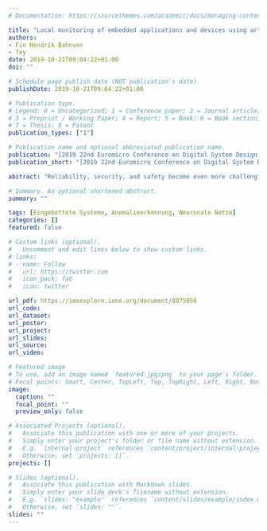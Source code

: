 ```yaml
---
# Documentation: https://sourcethemes.com/academic/docs/managing-content/

title: "Local monitoring of embedded applications and devices using artificial neural networks"
authors:
- Fin Hendrik Bahnsen
- fey
date: 2019-10-21T09:04:22+01:00
doi: ""

# Schedule page publish date (NOT publication's date).
publishDate: 2019-10-21T09:04:22+01:00

# Publication type.
# Legend: 0 = Uncategorized; 1 = Conference paper; 2 = Journal article;
# 3 = Preprint / Working Paper; 4 = Report; 5 = Book; 6 = Book section;
# 7 = Thesis; 8 = Patent
publication_types: ["1"]

# Publication name and optional abbreviated publication name.
publication: "[2019 22nd Euromicro Conference on Digital System Design (DSD)](https://ieeexplore.ieee.org/document/8875056)"
publication_short: "[2019 22nd Euromicro Conference on Digital System Design (DSD)](https://ieeexplore.ieee.org/document/8875056)"

abstract: "Reliability, security, and safety become even more challenging in times of the Internet of Things (IoT). Devices operate jointly in large distributed networks and may affect each other's functionality due to failures or attacks. Identifying abnormal system behavior is therefore the solution to protect the device itself and other network participants to ensure service availability and system integrity. We propose a monitor concept based on long short-term memory recurrent neural networks which adapts to new devices by learning the nominal behavior automatically. No fault model is needed to identify erroneous behavior. The monitor can operate locally on the device, so our approach addresses the limited bandwidth and connectivity of IoT devices. Experiments evaluate our approach for a simulated controller under varying runtime conditions."

# Summary. An optional shortened abstract.
summary: ""

tags: [Eingebettete Systeme, Anomalieerkennung, Neuronale Netze]
categories: []
featured: false

# Custom links (optional).
#   Uncomment and edit lines below to show custom links.
# links:
# - name: Follow
#   url: https://twitter.com
#   icon_pack: fab
#   icon: twitter

url_pdf: https://ieeexplore.ieee.org/document/8875056
url_code:
url_dataset:
url_poster:
url_project:
url_slides:
url_source:
url_video:

# Featured image
# To use, add an image named `featured.jpg/png` to your page's folder. 
# Focal points: Smart, Center, TopLeft, Top, TopRight, Left, Right, BottomLeft, Bottom, BottomRight.
image:
  caption: ""
  focal_point: ""
  preview_only: false

# Associated Projects (optional).
#   Associate this publication with one or more of your projects.
#   Simply enter your project's folder or file name without extension.
#   E.g. `internal-project` references `content/project/internal-project/index.md`.
#   Otherwise, set `projects: []`.
projects: []

# Slides (optional).
#   Associate this publication with Markdown slides.
#   Simply enter your slide deck's filename without extension.
#   E.g. `slides: "example"` references `content/slides/example/index.md`.
#   Otherwise, set `slides: ""`.
slides: ""
---
```

